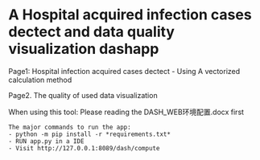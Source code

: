 # A Hospital acquired infection cases dectect and data quality visualization dashapp
Page1: Hospital infection acquired cases dectect
    - Using A vectorized calculation method

Page2. The quality of used data visualization

When using this tool:
    Please reading the DASH_WEB环境配置.docx first

    The major commands to run the app:
    - python -m pip install -r *requirements.txt*
    - RUN app.py in a IDE
    - Visit http://127.0.0.1:8089/dash/compute

